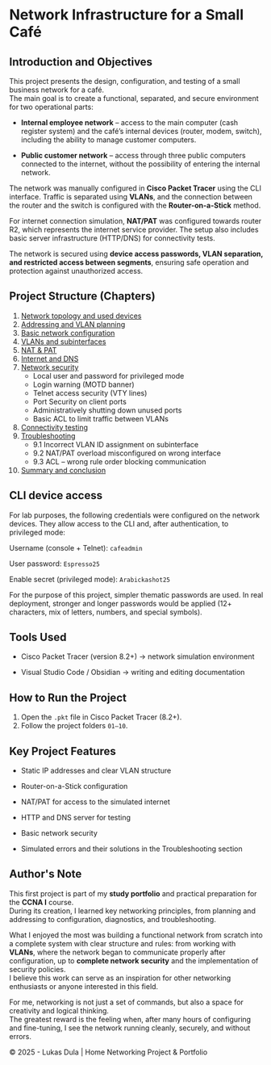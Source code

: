 
# Network Infrastructure for a Small Café

## Introduction and Objectives

This project presents the design, configuration, and testing of a small business network for a café.  
The main goal is to create a functional, separated, and secure environment for two operational parts:

- **Internal employee network** – access to the main computer (cash register system) and the café’s internal devices (router, modem, switch), including the ability to manage customer computers.
    
- **Public customer network** – access through three public computers connected to the internet, without the possibility of entering the internal network.
    

The network was manually configured in **Cisco Packet Tracer** using the CLI interface. Traffic is separated using **VLANs**, and the connection between the router and the switch is configured with the **Router-on-a-Stick** method.

For internet connection simulation, **NAT/PAT** was configured towards router R2, which represents the internet service provider. The setup also includes basic server infrastructure (HTTP/DNS) for connectivity tests.

The network is secured using **device access passwords, VLAN separation, and restricted access between segments**, ensuring safe operation and protection against unauthorized access.

## Project Structure (Chapters)

1. [Network topology and used devices](01-network-topology-and-devices.md)
2. [Addressing and VLAN planning](02-addressing-and-vlan-planning.md)
3. [Basic network configuration](03-basic-network-configuration.md)
4. [VLANs and subinterfaces](04-vlans-and-subinterfaces.md)
5. [NAT & PAT](05-nat-and-pat.md)
6. [Internet and DNS](06-internet-and-dns.md)
7. [Network security](07-network-security.md)
   - Local user and password for privileged mode  
   - Login warning (MOTD banner)  
   - Telnet access security (VTY lines)  
   - Port Security on client ports  
   - Administratively shutting down unused ports  
   - Basic ACL to limit traffic between VLANs  
8. [Connectivity testing](08-connectivity-testing.md)
9. [Troubleshooting](09‑troubleshooting.md)
   - 9.1 Incorrect VLAN ID assignment on subinterface  
   - 9.2 NAT/PAT overload misconfigured on wrong interface  
   - 9.3 ACL – wrong rule order blocking communication  
10. [Summary and conclusion](10-summary-and-conclusion.md)

## CLI device access

For lab purposes, the following credentials were configured on the network devices. They allow access to the CLI and, after authentication, to privileged mode:

Username (console + Telnet): `cafeadmin`

User password: `Espresso25`

Enable secret (privileged mode): `Arabickashot25`

For the purpose of this project, simpler thematic passwords are used. In real deployment, stronger and longer passwords would be applied (12+ characters, mix of letters, numbers, and special symbols).

## Tools Used

- Cisco Packet Tracer (version 8.2+) -> network simulation environment  
    
- Visual Studio Code / Obsidian -> writing and editing documentation  
    
## How to Run the Project

1. Open the `.pkt` file in Cisco Packet Tracer (8.2+).  
2. Follow the project folders `01–10`.  

## Key Project Features

- Static IP addresses and clear VLAN structure
    
- Router-on-a-Stick configuration
    
- NAT/PAT for access to the simulated internet
    
- HTTP and DNS server for testing
    
- Basic network security  
    
- Simulated errors and their solutions in the Troubleshooting section  
    


## Author's Note

This first project is part of my **study portfolio** and practical preparation for the **CCNA I** course.  
During its creation, I learned key networking principles, from planning and addressing to configuration, diagnostics, and troubleshooting.  

What I enjoyed the most was building a functional network from scratch into a complete system with clear structure and rules: from working with **VLANs**, where the network began to communicate properly after configuration, up to **complete network security** and the implementation of security policies.  
I believe this work can serve as an inspiration for other networking enthusiasts or anyone interested in this field.  

For me, networking is not just a set of commands, but also a space for creativity and logical thinking.  
The greatest reward is the feeling when, after many hours of configuring and fine-tuning, I see the network running cleanly, securely, and without errors.  

© 2025 - Lukas Dula | Home Networking Project & Portfolio
